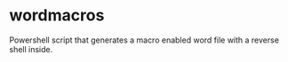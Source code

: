 # wordmacros
Powershell script that generates a macro enabled word file with a reverse shell inside.
